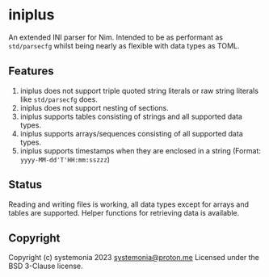 # iniplus

An extended INI parser for Nim. Intended to be as performant as `std/parsecfg` whilst being nearly as flexible with data types as TOML.

## Features

1. iniplus does not support triple quoted string literals or raw string literals like `std/parsecfg` does.
2. iniplus does not support nesting of sections.
3. iniplus supports tables consisting of strings and all supported data types.
4. iniplus supports arrays/sequences consisting of all supported data types.
5. iniplus supports timestamps when they are enclosed in a string (Format: `yyyy-MM-dd'T'HH:mm:sszzz`)

## Status

Reading and writing files is working, all data types except for arrays and tables are supported. Helper functions for retrieving data is available.

## Copyright 

Copyright (c) systemonia 2023 <systemonia@proton.me>
Licensed under the BSD 3-Clause license.